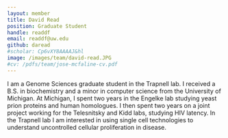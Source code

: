```yaml
---
layout: member
title: David Read
position: Graduate Student
handle: readdf
email: readdf@uw.edu
github: daread
#scholar: Cp6vXY8AAAAJ&hl
image: /images/team/david-read.JPG
#cv: /pdfs/team/jose-mcfaline-cv.pdf
---
```


I am a Genome Sciences graduate student in the Trapnell lab. I received a B.S. in biochemistry and a minor in computer science from the University of Michigan. At Michigan, I spent two years in the Engelke lab studying yeast prion proteins and human homologues. I then spent two years on a joint project working for the Telesnitsky and Kidd labs, studying HIV latency. In the Trapnell lab I am interested in using single cell technologies to understand uncontrolled cellular proliferation in disease.
